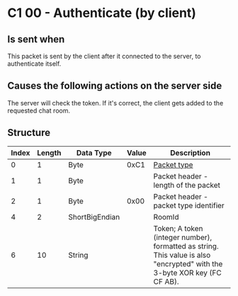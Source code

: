 # C1 00 - Authenticate (by client)

## Is sent when

This packet is sent by the client after it connected to the server, to authenticate itself.

## Causes the following actions on the server side

The server will check the token. If it's correct, the client gets added to the requested chat room.

## Structure

| Index | Length | Data Type | Value | Description |
|-------|--------|-----------|-------|-------------|
| 0 | 1 |   Byte   | 0xC1  | [Packet type](PacketTypes.md) |
| 1 | 1 |    Byte   |      | Packet header - length of the packet |
| 2 | 1 |    Byte   | 0x00  | Packet header - packet type identifier |
| 4 | 2 | ShortBigEndian |  | RoomId |
| 6 | 10 | String |  | Token; A token (integer number), formatted as string. This value is also "encrypted" with the 3-byte XOR key (FC CF AB). |